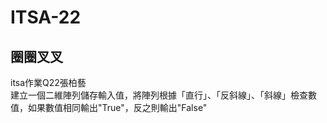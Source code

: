 # ITSA-22
## 圈圈叉叉  
itsa作業Q22張柏藝  
建立一個二維陣列儲存輸入值，將陣列根據「直行」、「反斜線」、「斜線」檢查數值，如果數值相同輸出"True"，反之則輸出"False"
